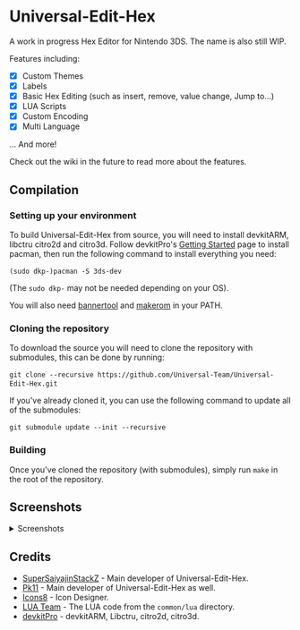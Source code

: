 # Universal-Edit-Hex
A work in progress Hex Editor for Nintendo 3DS. The name is also still WIP.

Features including:
- [x] Custom Themes
- [x] Labels
- [x] Basic Hex Editing (such as insert, remove, value change, Jump to...)
- [x] LUA Scripts
- [x] Custom Encoding
- [x] Multi Language

... And more!

Check out the wiki in the future to read more about the features.

## Compilation

### Setting up your environment

To build Universal-Edit-Hex from source, you will need to install devkitARM, libctru citro2d and citro3d. Follow devkitPro's [Getting Started](https://devkitpro.org/wiki/Getting_Started) page to install pacman, then run the following command to install everything you need:
```
(sudo dkp-)pacman -S 3ds-dev
```
(The `sudo dkp-` may not be needed depending on your OS).

You will also need [bannertool](https://github.com/Steveice10/bannertool/releases/latest) and [makerom](https://github.com/profi200/Project_CTR/releases/latest) in your PATH.

### Cloning the repository

To download the source you will need to clone the repository with submodules, this can be done by running:
```
git clone --recursive https://github.com/Universal-Team/Universal-Edit-Hex.git
```

If you've already cloned it, you can use the following command to update all of the submodules:
```
git submodule update --init --recursive
```

### Building

Once you've cloned the repository (with submodules), simply run `make` in the root of the repository.

## Screenshots

<details><summary>Screenshots</summary>

### File Handler
![Main](https://github.com/Universal-Team/Universal-Edit-Hex/blob/main/resources/screenshots/main.png)

### Top Screen
![Hex Only](https://github.com/Universal-Team/Universal-Edit-Hex/blob/main/resources/screenshots/hexonly.png)
![Text Only](https://github.com/Universal-Team/Universal-Edit-Hex/blob/main/resources/screenshots/textonly.png)
![Text and Hex](https://github.com/Universal-Team/Universal-Edit-Hex/blob/main/resources/screenshots/textandhex.png)

![Byte Group 1](https://github.com/Universal-Team/Universal-Edit-Hex/blob/main/resources/screenshots/bytegroup1.png)
![Byte Group 2](https://github.com/Universal-Team/Universal-Edit-Hex/blob/main/resources/screenshots/bytegroup2.png)
![Byte Group 3](https://github.com/Universal-Team/Universal-Edit-Hex/blob/main/resources/screenshots/bytegroup3.png)
![Byte Group 4](https://github.com/Universal-Team/Universal-Edit-Hex/blob/main/resources/screenshots/bytegroup4.png)

### Navigator
![Navigator](https://github.com/Universal-Team/Universal-Edit-Hex/blob/main/resources/screenshots/navigator.png)
![Search](https://github.com/Universal-Team/Universal-Edit-Hex/blob/main/resources/screenshots/search.png)
![Remove Insert](https://github.com/Universal-Team/Universal-Edit-Hex/blob/main/resources/screenshots/reminsert.png)

### Analyzer
![Analyze](https://github.com/Universal-Team/Universal-Edit-Hex/blob/main/resources/screenshots/analyze.png)
![Analyzer](https://github.com/Universal-Team/Universal-Edit-Hex/blob/main/resources/screenshots/analyzer.png)
![Edit Bytes](https://github.com/Universal-Team/Universal-Edit-Hex/blob/main/resources/screenshots/editbytes.png)

### Utils
![Utils](https://github.com/Universal-Team/Universal-Edit-Hex/blob/main/resources/screenshots/utils.png)
![Labels](https://github.com/Universal-Team/Universal-Edit-Hex/blob/main/resources/screenshots/labels.png)
![Scripts](https://github.com/Universal-Team/Universal-Edit-Hex/blob/main/resources/screenshots/scripts.png)
![Encoding](https://github.com/Universal-Team/Universal-Edit-Hex/blob/main/resources/screenshots/encoding.png)

### Settings
![Settings](https://github.com/Universal-Team/Universal-Edit-Hex/blob/main/resources/screenshots/settings.png)
![Language](https://github.com/Universal-Team/Universal-Edit-Hex/blob/main/resources/screenshots/language.png)
![Themes](https://github.com/Universal-Team/Universal-Edit-Hex/blob/main/resources/screenshots/themes.png)
![Credits](https://github.com/Universal-Team/Universal-Edit-Hex/blob/main/resources/screenshots/credits.png)

### Others
![File Selector](https://github.com/Universal-Team/Universal-Edit-Hex/blob/main/resources/screenshots/fileselector.png)
![Directory Selector](https://github.com/Universal-Team/Universal-Edit-Hex/blob/main/resources/screenshots/directoryselector.png)
![Status Message](https://github.com/Universal-Team/Universal-Edit-Hex/blob/main/resources/screenshots/statusmsg.png)
![Prompt Message](https://github.com/Universal-Team/Universal-Edit-Hex/blob/main/resources/screenshots/prompt.png)

</details>

## Credits
- [SuperSaiyajinStackZ](https://github.com/SuperSaiyajinStackZ) - Main developer of Universal-Edit-Hex.
- [Pk11](https://github.com/Epicpkmn11) - Main developer of Universal-Edit-Hex as well.
- [Icons8](https://icons8.com/) - Icon Designer.
- [LUA Team](https://www.lua.org/) - The LUA code from the `common/lua` directory.
- [devkitPro](https://github.com/devkitpro) - devkitARM, Libctru, citro2d, citro3d.